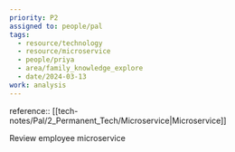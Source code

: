 ```yaml
---
priority: P2
assigned to: people/pal
tags:
  - resource/technology
  - resource/microservice
  - people/priya
  - area/family_knowledge_explore
  - date/2024-03-13
work: analysis
---
```


reference:: [[tech-notes/Pal/2_Permanent_Tech/Microservice|Microservice]]

Review employee microservice 

